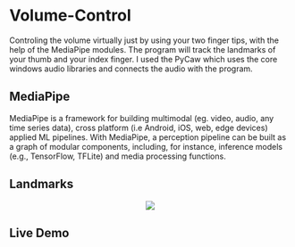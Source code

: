 # Volume-Control

Controling the volume virtually just by using your two finger tips, with the help of the MediaPipe modules. The program will track the landmarks of your thumb and your index finger. I used the PyCaw which uses the core windows audio libraries and connects the audio with the program.   

## MediaPipe
MediaPipe is a framework for building multimodal (eg. video, audio, any time series data), cross platform (i.e Android, iOS, web, edge devices) applied ML pipelines. With MediaPipe, a perception pipeline can be built as a graph of modular components, including, for instance, inference models (e.g., TensorFlow, TFLite) and media processing functions.

## Landmarks
<p align = 'center' height ='500px' weidth ='200'>
<img src ='https://user-images.githubusercontent.com/57028410/136582102-c3cc9a62-ebe1-4101-8d41-a1a61f30795d.png'>
</p>

## Live Demo

![]()
